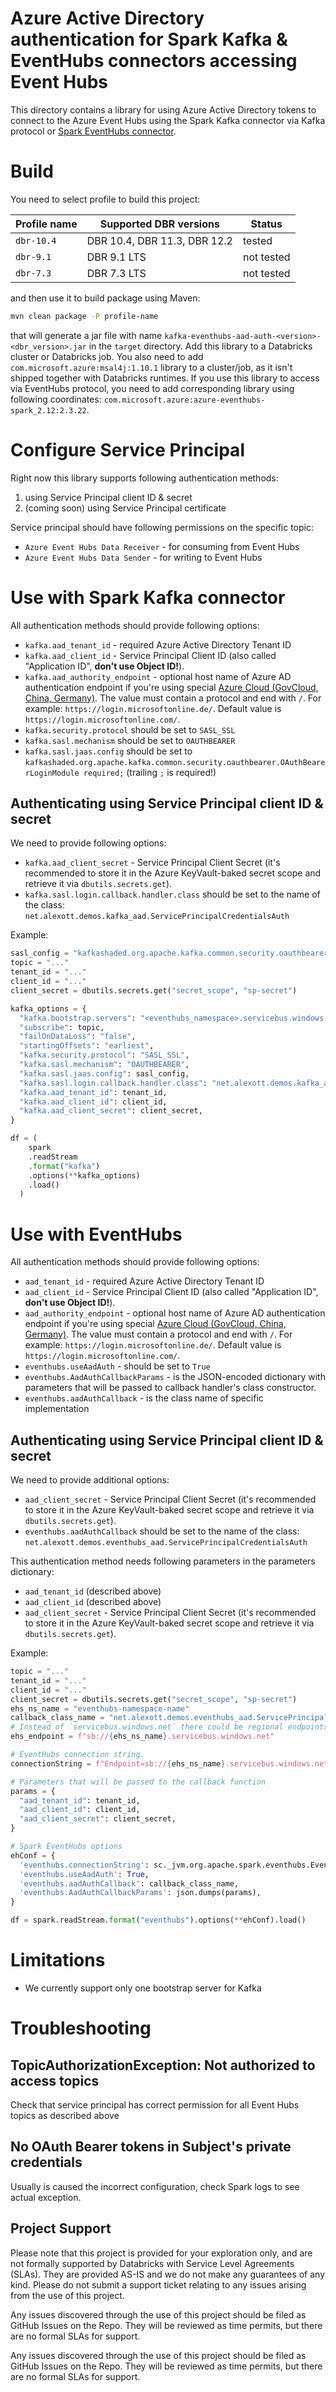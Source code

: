 # Azure Active Directory authentication for Spark Kafka & EventHubs connectors accessing Event Hubs

This directory contains a library for using Azure Active Directory tokens to connect to the Azure Event Hubs using the Spark Kafka connector via Kafka protocol or [Spark EventHubs connector](https://github.com/Azure/azure-event-hubs-spark/).

# Build

You need to select profile to build this project:

| Profile name | Supported DBR versions       | Status     |
|--------------|------------------------------|------------|
|`dbr-10.4`    | DBR 10.4, DBR 11.3, DBR 12.2 | tested     |
|`dbr-9.1`     | DBR 9.1 LTS                  | not tested |
|`dbr-7.3`     | DBR 7.3 LTS                  | not tested |


and then use it to build package using Maven:

```sh
mvn clean package -P profile-name
```

that will generate a jar file with name `kafka-eventhubs-aad-auth-<version>-<dbr_version>.jar` in the `target` directory. Add this library to a Databricks cluster or Databricks job.  You also need to add `com.microsoft.azure:msal4j:1.10.1` library to a cluster/job, as it isn't shipped together with Databricks runtimes.  If you use this library to access via EventHubs protocol, you need to add corresponding library using following coordinates: `com.microsoft.azure:azure-eventhubs-spark_2.12:2.3.22`.

# Configure Service Principal

Right now this library supports following authentication methods:

1. using Service Principal client ID & secret
1. (coming soon) using Service Principal certificate

Service principal should have following permissions on the specific topic:

* `Azure Event Hubs Data Receiver` - for consuming from Event Hubs
* `Azure Event Hubs Data Sender` - for writing to Event Hubs

# Use with Spark Kafka connector

All authentication methods should provide following options:

* `kafka.aad_tenant_id` - required Azure Active Directory Tenant ID
* `kafka.aad_client_id` - Service Principal Client ID (also called "Application ID", **don't use Object ID!**).
* `kafka.aad_authority_endpoint` - optional host name of Azure AD authentication endpoint if you're using special [Azure Cloud (GovCloud, China, Germany)](https://docs.microsoft.com/en-us/graph/deployments#app-registration-and-token-service-root-endpoints). The value must contain a protocol and end with `/`. For example: `https://login.microsoftonline.de/`.  Default value is `https://login.microsoftonline.com/`.
* `kafka.security.protocol` should be set to `SASL_SSL`
* `kafka.sasl.mechanism` should be set to `OAUTHBEARER`
* `kafka.sasl.jaas.config` should be set to `kafkashaded.org.apache.kafka.common.security.oauthbearer.OAuthBearerLoginModule required;` (trailing `;` is required!)


## Authenticating using Service Principal client ID & secret

We need to provide following options:

* `kafka.aad_client_secret` - Service Principal Client Secret (it's recommended to store it in the Azure KeyVault-baked secret scope and retrieve it via `dbutils.secrets.get`).
* `kafka.sasl.login.callback.handler.class` should be set to the name of the class: `net.alexott.demos.kafka_aad.ServicePrincipalCredentialsAuth`

Example:

```python
sasl_config = "kafkashaded.org.apache.kafka.common.security.oauthbearer.OAuthBearerLoginModule required;"
topic = "..."
tenant_id = "..."
client_id = "..."
client_secret = dbutils.secrets.get("secret_scope", "sp-secret")

kafka_options = {
  "kafka.bootstrap.servers": "<eventhubs_namespace>.servicebus.windows.net:9093",
  "subscribe": topic,
  "failOnDataLoss": "false",
  "startingOffsets": "earliest",
  "kafka.security.protocol": "SASL_SSL",
  "kafka.sasl.mechanism": "OAUTHBEARER", 
  "kafka.sasl.jaas.config": sasl_config,
  "kafka.sasl.login.callback.handler.class": "net.alexott.demos.kafka_aad.ServicePrincipalCredentialsAuth",
  "kafka.aad_tenant_id": tenant_id,
  "kafka.aad_client_id": client_id,
  "kafka.aad_client_secret": client_secret,
}

df = (
    spark 
    .readStream
    .format("kafka") 
    .options(**kafka_options)
    .load()
  )
```

# Use with EventHubs

All authentication methods should provide following options:

* `aad_tenant_id` - required Azure Active Directory Tenant ID
* `aad_client_id` - Service Principal Client ID (also called "Application ID", **don't use Object ID!**).
* `aad_authority_endpoint` - optional host name of Azure AD authentication endpoint if you're using special [Azure Cloud (GovCloud, China, Germany)](https://docs.microsoft.com/en-us/graph/deployments#app-registration-and-token-service-root-endpoints). The value must contain a protocol and end with `/`. For example: `https://login.microsoftonline.de/`.  Default value is `https://login.microsoftonline.com/`.
* `eventhubs.useAadAuth` - should be set to `True`
* `eventhubs.AadAuthCallbackParams` - is the JSON-encoded dictionary with parameters that will be passed to callback handler's class constructor.
* `eventhubs.aadAuthCallback` - is the class name of specific implementation

## Authenticating using Service Principal client ID & secret

We need to provide additional options:

* `aad_client_secret` - Service Principal Client Secret (it's recommended to store it in the Azure KeyVault-baked secret scope and retrieve it via `dbutils.secrets.get`).
* `eventhubs.aadAuthCallback` should be set to the name of the class: `net.alexott.demos.eventhubs_aad.ServicePrincipalCredentialsAuth`

This authentication method needs following parameters in the parameters dictionary:

* `aad_tenant_id` (described above)
* `aad_client_id` (described above)
* `aad_client_secret` - Service Principal Client Secret (it's recommended to store it in the Azure KeyVault-baked secret scope and retrieve it via `dbutils.secrets.get`).

Example:

```python
topic = "..."
tenant_id = "..."
client_id = "..."
client_secret = dbutils.secrets.get("secret_scope", "sp-secret")
ehs_ns_name = "eventhubs-namespace-name"
callback_class_name = "net.alexott.demos.eventhubs_aad.ServicePrincipalCredentialsAuth"
# Instead of `servicebus.windows.net` there could be regional endpoints
ehs_endpoint = f"sb://{ehs_ns_name}.servicebus.windows.net"

# EventHubs connection string.
connectionString = f"Endpoint=sb://{ehs_ns_name}.servicebus.windows.net;EntityPath={topic}"

# Parameters that will be passed to the callback function
params = {
  "aad_tenant_id": tenant_id,
  "aad_client_id": client_id,
  "aad_client_secret": client_secret,
}

# Spark EventHubs options
ehConf = {
  'eventhubs.connectionString': sc._jvm.org.apache.spark.eventhubs.EventHubsUtils.encrypt(connectionString),
  'eventhubs.useAadAuth': True,
  'eventhubs.aadAuthCallback': callback_class_name,
  'eventhubs.AadAuthCallbackParams': json.dumps(params),
}

df = spark.readStream.format("eventhubs").options(**ehConf).load()
```


# Limitations

* We currently support only one bootstrap server for Kafka


# Troubleshooting

## TopicAuthorizationException: Not authorized to access topics

Check that service principal has correct permission for all Event Hubs topics as described above

## No OAuth Bearer tokens in Subject's private credentials

Usually is caused the incorrect configuration, check Spark logs to see actual exception.


## Project Support

Please note that this project is provided for your exploration only, and are not formally supported by Databricks with Service Level Agreements (SLAs).  They are provided AS-IS and we do not make any guarantees of any kind.  Please do not submit a support ticket relating to any issues arising from the use of this project.

Any issues discovered through the use of this project should be filed as GitHub Issues on the Repo.  They will be reviewed as time permits, but there are no formal SLAs for support.

Any issues discovered through the use of this project should be filed as GitHub Issues on the Repo.  They will be reviewed as time permits, but there are no formal SLAs for support.
